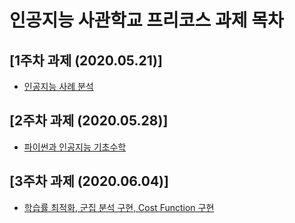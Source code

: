 # 인공지능 사관학교 프리코스 과제 목차
## [1주차 과제 (2020.05.21)]
* [인공지능 사례 분석](https://github.com/limjun92/AI_Academy/blob/master/1%EC%A3%BC%EC%B0%A8%20%EA%B3%BC%EC%A0%9C%20(2020.05.25).md)
## [2주차 과제 (2020.05.28)]
* [파이썬과 인공지능 기초수학](https://github.com/limjun92/AI_Academy/blob/master/2%EC%A3%BC%EC%B0%A8%EA%B3%BC%EC%A0%9C.ipynb)
## [3주차 과제 (2020.06.04)]
* [학습률 최적화, 군집 분석 구현, Cost Function 구현](https://github.com/limjun92/AI_Academy/blob/master/3%EC%A3%BC%EC%B0%A8_%EA%B3%BC%EC%A0%9C.ipynb)
